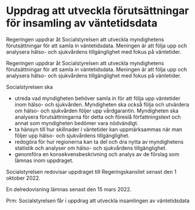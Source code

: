 # Uppdrag att utveckla förutsättningar för insamling av väntetidsdata

Regeringen uppdrar åt Socialstyrelsen att utveckla myndighetens förutsättningar för att samla in väntetidsdata. Meningen är att följa upp och analysera hälso- och sjukvårdens tillgänglighet med fokus på väntetider.

Regeringen uppdrar åt Socialstyrelsen att utveckla myndighetens förutsättningar för att samla in väntetidsdata. Meningen är att följa upp och analysera hälso- och sjukvårdens tillgänglighet med fokus på väntetider.

Socialstyrelsen ska

* utreda vad myndigheten behöver samla in för att följa upp väntetider inom hälso- och sjukvården. Myndigheten ska också följa och utvärdera om hälso- och sjukvården följer upp vårdgarantin. Myndigheten ska analysera förutsättningarna för detta och föreslå författningstext och annat som myndigheten bedömer vara nödvändigt.
* ta hänsyn till hur skillnader i väntetider kan uppmärksammas när man följer upp hälso- och sjukvårdens tillgänglighet.
* redogöra för hur regionerna kan ta del och dra nytta av myndighetens statistik och analyser om hälso- och sjukvårdens tillgänglighet.
* genomföra en konsekvensbeskrivning och analys av de förslag som lämnas inom uppdraget.

Socialstyrelsen redovisar uppdraget till Regeringskansliet senast den 1 oktober 2022.

En delredovisning lämnas senast den 15 mars 2022.





Prm: Socialstyrelsen får i uppdrag att utveckla insamlingen av väntetidsdata
